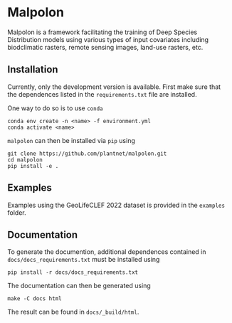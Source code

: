 # Malpolon

Malpolon is a framework facilitating the training of Deep Species Distribution models using various types of input covariates including biodclimatic rasters, remote sensing images, land-use rasters, etc. 

## Installation

Currently, only the development version is available.
First make sure that the dependences listed in the `requirements.txt` file are installed.

One way to do so is to use `conda`

```script
conda env create -n <name> -f environment.yml
conda activate <name>
```

`malpolon` can then be installed via `pip` using

```script
git clone https://github.com/plantnet/malpolon.git
cd malpolon
pip install -e .
```

## Examples

Examples using the GeoLifeCLEF 2022 dataset is provided in the `examples` folder.


## Documentation

To generate the documention, additional dependences contained in `docs/docs_requirements.txt` must be installed using

```script
pip install -r docs/docs_requirements.txt
```

The documentation can then be generated using

```script
make -C docs html
```

The result can be found in `docs/_build/html`.
